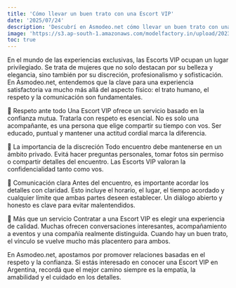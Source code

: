 ```yaml
---
title: 'Cómo llevar un buen trato con una Escort VIP'
date: '2025/07/24'
description: 'Descubrí en Asmodeo.net cómo llevar un buen trato con una escort VIP en Argentina. Respeto, discreción y comunicación son claves para una experiencia segura y placentera. Escorts de alto nivel con elegancia y profesionalismo.'
image: 'https://s3.ap-south-1.amazonaws.com/modelfactory.in/upload/2023/Jan/12/blog_images/e46601974389fe0cab04c746fe55c4cf.jpg'
toc: true
---
```


En el mundo de las experiencias exclusivas, las Escorts VIP ocupan un lugar privilegiado. Se trata de mujeres que no solo destacan por su belleza y elegancia, sino también por su discreción, profesionalismo y sofisticación. En Asmodeo.net, entendemos que la clave para una experiencia satisfactoria va mucho más allá del aspecto físico: el trato humano, el respeto y la comunicación son fundamentales.

🤝 Respeto ante todo
Una Escort VIP ofrece un servicio basado en la confianza mutua. Tratarla con respeto es esencial. No es solo una acompañante, es una persona que elige compartir su tiempo con vos. Ser educado, puntual y mantener una actitud cordial marca la diferencia.

🔐 La importancia de la discreción
Todo encuentro debe mantenerse en un ámbito privado. Evitá hacer preguntas personales, tomar fotos sin permiso o compartir detalles del encuentro. Las Escorts VIP valoran la confidencialidad tanto como vos.

💬 Comunicación clara
Antes del encuentro, es importante acordar los detalles con claridad. Esto incluye el horario, el lugar, el tiempo acordado y cualquier límite que ambas partes deseen establecer. Un diálogo abierto y honesto es clave para evitar malentendidos.

🌟 Más que un servicio
Contratar a una Escort VIP es elegir una experiencia de calidad. Muchas ofrecen conversaciones interesantes, acompañamiento a eventos y una compañía realmente distinguida. Cuando hay un buen trato, el vínculo se vuelve mucho más placentero para ambos.

En Asmodeo.net, apostamos por promover relaciones basadas en el respeto y la confianza. Si estás interesado en conocer una Escort VIP en Argentina, recordá que el mejor camino siempre es la empatía, la amabilidad y el cuidado en los detalles.